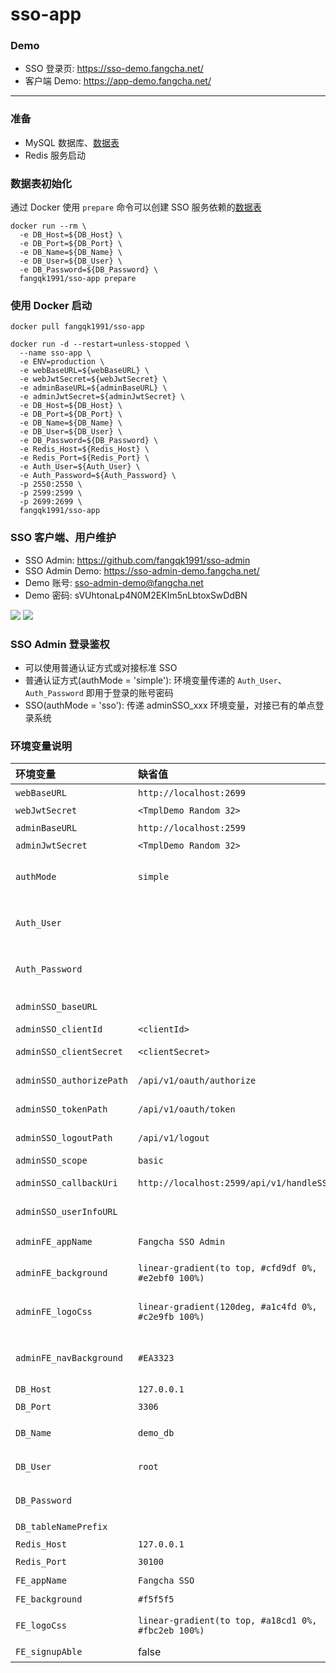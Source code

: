 # sso-app
### Demo
* SSO 登录页: <https://sso-demo.fangcha.net/>
* 客户端 Demo: <https://app-demo.fangcha.net/>

---

### 准备
* MySQL 数据库、[数据表](https://github.com/fangqk1991/sso-app/blob/master/config/schemas.sql)
* Redis 服务启动

### 数据表初始化
通过 Docker 使用 `prepare` 命令可以创建 SSO 服务依赖的[数据表](https://github.com/fangqk1991/sso-app/blob/master/config/schemas.sql)
```
docker run --rm \
  -e DB_Host=${DB_Host} \
  -e DB_Port=${DB_Port} \
  -e DB_Name=${DB_Name} \
  -e DB_User=${DB_User} \
  -e DB_Password=${DB_Password} \
  fangqk1991/sso-app prepare
```

### 使用 Docker 启动
```
docker pull fangqk1991/sso-app

docker run -d --restart=unless-stopped \
  --name sso-app \
  -e ENV=production \
  -e webBaseURL=${webBaseURL} \
  -e webJwtSecret=${webJwtSecret} \
  -e adminBaseURL=${adminBaseURL} \
  -e adminJwtSecret=${adminJwtSecret} \
  -e DB_Host=${DB_Host} \
  -e DB_Port=${DB_Port} \
  -e DB_Name=${DB_Name} \
  -e DB_User=${DB_User} \
  -e DB_Password=${DB_Password} \
  -e Redis_Host=${Redis_Host} \
  -e Redis_Port=${Redis_Port} \
  -e Auth_User=${Auth_User} \
  -e Auth_Password=${Auth_Password} \
  -p 2550:2550 \
  -p 2599:2599 \
  -p 2699:2699 \
  fangqk1991/sso-app
```

### SSO 客户端、用户维护
* SSO Admin: <https://github.com/fangqk1991/sso-admin>
* SSO Admin Demo: <https://sso-admin-demo.fangcha.net/>
* Demo 账号: sso-admin-demo@fangcha.net
* Demo 密码: sVUhtonaLp4N0M2EKIm5nLbtoxSwDdBN

![](https://image.fangqk.com/2022-11-15/sso-demo-client.png)
![](https://image.fangqk.com/2022-11-15/sso-demo-user.png)

### SSO Admin 登录鉴权
* 可以使用普通认证方式或对接标准 SSO
* 普通认证方式(authMode = 'simple'): 环境变量传递的 `Auth_User`、`Auth_Password` 即用于登录的账号密码
* SSO(authMode = 'sso'): 传递 adminSSO_xxx 环境变量，对接已有的单点登录系统

### 环境变量说明
| 环境变量 | 缺省值                         | 说明                      |
|:-------|:----------------------------|:------------------------|
| `webBaseURL` | `http://localhost:2699`     | 网站 baseURL              |
| `webJwtSecret` | `<TmplDemo Random 32>`      | JWT Secret              |
| `adminBaseURL` | `http://localhost:2599` | 网站 baseURL |
| `adminJwtSecret` | `<TmplDemo Random 32>`  | JWT Secret |
| `authMode` | `simple` | SSO Admin 鉴权模式，simple 或 sso |
| `Auth_User` |                         | SSO Admin 临时鉴权用户名 |
| `Auth_Password` |                         | SSO Admin 临时鉴权用户密码 |
| `adminSSO_baseURL` |  | SSO baseURL |
| `adminSSO_clientId` | `<clientId>` | SSO clientId |
| `adminSSO_clientSecret` | `<clientSecret>` | SSO clientSecret |
| `adminSSO_authorizePath` | `/api/v1/oauth/authorize` | SSO authorizePath |
| `adminSSO_tokenPath` | `/api/v1/oauth/token` | SSO tokenPath |
| `adminSSO_logoutPath` | `/api/v1/logout` | SSO logoutPath |
| `adminSSO_scope` | `basic` | SSO scope |
| `adminSSO_callbackUri` | `http://localhost:2599/api/v1/handleSSO` | SSO callbackUri |
| `adminSSO_userInfoURL` |  | SSO userInfoURL |
| `adminFE_appName` | `Fangcha SSO Admin`                   | SSO Admin 登录页应用名                   |
| `adminFE_background` | `linear-gradient(to top, #cfd9df 0%, #e2ebf0 100%)`                         | SSO Admin 登录页背景                    |
| `adminFE_logoCss` | `linear-gradient(120deg, #a1c4fd 0%, #c2e9fb 100%)` | SSO Admin 登录页 Logo 样式              |
| `adminFE_navBackground` | `#EA3323` | SSO Admin 应用导航栏背景              |
| `DB_Host` | `127.0.0.1`                 | MySQL Host              |
| `DB_Port` | `3306`                      | MySQL 端口                |
| `DB_Name` | `demo_db`                   | MySQL 数据库名              |
| `DB_User` | `root`                      | MySQL 用户名               |
| `DB_Password` |                             | MySQL 用户密码              |
| `DB_tableNamePrefix` | | 数据表前缀 |
| `Redis_Host` | `127.0.0.1`                 | Redis Host              |
| `Redis_Port` | `30100`                     | Redis 端口                |
| `FE_appName` | `Fangcha SSO` | 页面应用名 |
| `FE_background` | `#f5f5f5` | 页面背景 |
| `FE_logoCss` | `linear-gradient(to top, #a18cd1 0%, #fbc2eb 100%)` | 页面 Logo 样式 |
| `FE_signupAble` | false | 开启注册功能 |
